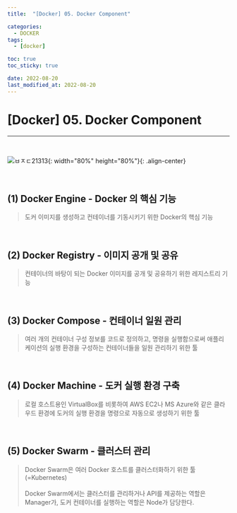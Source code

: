 ```yaml
---
title:  "[Docker] 05. Docker Component" 

categories:
  - DOCKER
tags:
  - [docker]

toc: true
toc_sticky: true

date: 2022-08-20
last_modified_at: 2022-08-20
---
```

# [Docker] 05. Docker Component
---

<style>
table {
    font-size: 12pt;
}
table th:first-of-type {
    width: 5%;
}
table th:nth-of-type(2) {
    width: 15%;
}
table th:nth-of-type(3) {
    width: 50%;
}
table th:nth-of-type(4) {
    width: 30%;
}
</style>

<br>

![ㅂㅈㄷ21313](https://user-images.githubusercontent.com/42735894/223634733-0d922050-f65a-48b5-83b3-f3ee3c1ca876.png){: width="80%" height="80%"}{: .align-center}

<br>

## (1) Docker Engine - Docker 의 핵심 기능

> 도커 이미지를 생성하고 컨테이너를 기동시키기 위한 Docker의 핵심 기능

<br>

## (2) Docker Registry - 이미지 공개 및 공유

> 컨테이너의 바탕이 되는 Docker 이미지를 공개 및 공유하기 위한 레지스트리 기능

<br>

## (3) Docker Compose - 컨테이너 일원 관리

> 여러 개의 컨테이너 구성 정보를 코드로 정의하고, 명령을 실행함으로써 애플리케이션의 실행 환경을 구성하는 컨테이너들을 일원 관리하기 위한 툴

<br>

## (4) Docker Machine - 도커 실행 환경 구축

> 로컬 호스트용인 VirtualBox를 비롯하여 AWS EC2나 MS Azure와 같은 클라우드 환경에 도커의 실행 환경을 명령으로 자동으로 생성하기 위한 툴

<br>

## (5) Docker Swarm - 클러스터 관리

> Docker Swarm은 여러 Docker 호스트를 클러스터화하기 위한 툴 (=Kubernetes) <br><br>
Docker Swarm에서는 클러스터를 관리하거나 API를 제공하는 역할은 Manager가, 도커 컨테이너를 실행하는 역할은 Node가 담당한다.